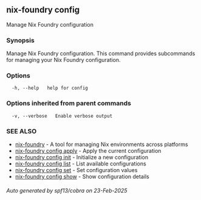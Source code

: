 ## nix-foundry config

Manage Nix Foundry configuration

### Synopsis

Manage Nix Foundry configuration.
This command provides subcommands for managing your Nix Foundry configuration.

### Options

```
  -h, --help   help for config
```

### Options inherited from parent commands

```
  -v, --verbose   Enable verbose output
```

### SEE ALSO

* [nix-foundry](nix-foundry.md)	 - A tool for managing Nix environments across platforms
* [nix-foundry config apply](nix-foundry_config_apply.md)	 - Apply the current configuration
* [nix-foundry config init](nix-foundry_config_init.md)	 - Initialize a new configuration
* [nix-foundry config list](nix-foundry_config_list.md)	 - List available configurations
* [nix-foundry config set](nix-foundry_config_set.md)	 - Set configuration values
* [nix-foundry config show](nix-foundry_config_show.md)	 - Show configuration details

###### Auto generated by spf13/cobra on 23-Feb-2025
